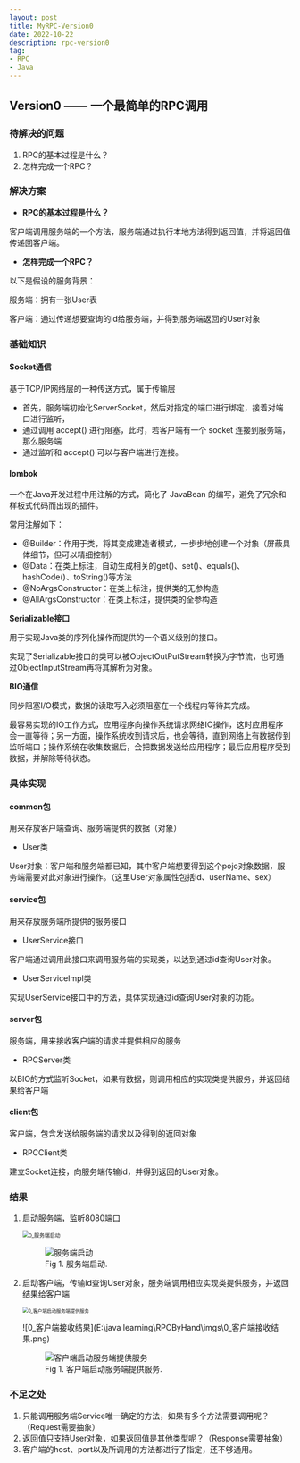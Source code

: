 ```yaml
---
layout: post
title: MyRPC-Version0
date: 2022-10-22
description: rpc-version0
tag:
- RPC
- Java
---
```


## Version0 —— 一个最简单的RPC调用

### 待解决的问题

1. RPC的基本过程是什么？
2. 怎样完成一个RPC？

### 解决方案

* **RPC的基本过程是什么？**

客户端调用服务端的一个方法，服务端通过执行本地方法得到返回值，并将返回值传递回客户端。

* **怎样完成一个RPC？**

以下是假设的服务背景：

服务端：拥有一张User表

客户端：通过传递想要查询的id给服务端，并得到服务端返回的User对象

### 基础知识

#### **Socket通信**

基于TCP/IP网络层的一种传送方式，属于传输层
* 首先，服务端初始化ServerSocket，然后对指定的端口进行绑定，接着对端口进行监听，
* 通过调用 accept() 进行阻塞，此时，若客户端有一个 socket 连接到服务端，那么服务端
* 通过监听和 accept() 可以与客户端进行连接。

#### **lombok**

一个在Java开发过程中用注解的方式，简化了 JavaBean 的编写，避免了冗余和样板式代码而出现的插件。

常用注解如下：

* @Builder：作用于类，将其变成建造者模式，一步步地创建一个对象（屏蔽具体细节，但可以精细控制）
* @Data：在类上标注，自动生成相关的get()、set()、equals()、hashCode()、toString()等方法
* @NoArgsConstructor：在类上标注，提供类的无参构造
* @AllArgsConstructor：在类上标注，提供类的全参构造

**Serializable接口**

用于实现Java类的序列化操作而提供的一个语义级别的接口。

实现了Serializable接口的类可以被ObjectOutPutStream转换为字节流，也可通过ObjectInputStream再将其解析为对象。

**BIO通信**

同步阻塞I/O模式，数据的读取写入必须阻塞在一个线程内等待其完成。

最容易实现的IO工作方式，应用程序向操作系统请求网络IO操作，这时应用程序会一直等待；另一方面，操作系统收到请求后，也会等待，直到网络上有数据传到监听端口；操作系统在收集数据后，会把数据发送给应用程序；最后应用程序受到数据，并解除等待状态。

### 具体实现

#### common包

用来存放客户端查询、服务端提供的数据（对象）

* User类

User对象：客户端和服务端都已知，其中客户端想要得到这个pojo对象数据，服务端需要对此对象进行操作。（这里User对象属性包括id、userName、sex）

#### service包

用来存放服务端所提供的服务接口

* UserService接口

客户端通过调用此接口来调用服务端的实现类，以达到通过id查询User对象。

* UserServiceImpl类

实现UserService接口中的方法，具体实现通过id查询User对象的功能。

#### server包

服务端，用来接收客户端的请求并提供相应的服务

* RPCServer类

以BIO的方式监听Socket，如果有数据，则调用相应的实现类提供服务，并返回结果给客户端

#### client包

客户端，包含发送给服务端的请求以及得到的返回对象

* RPCClient类

建立Socket连接，向服务端传输id，并得到返回的User对象。

### 结果

1. 启动服务端，监听8080端口

   <img src="E:\java learning\RPCByHand\imgs\0_服务端启动.png" alt="0_服务端启动" style="zoom: 67%;" />

   <figure>
   <img src="" alt="服务端启动" >
   <figcaption>Fig 1. 服务端启动.</figcaption>
   </figure>

2. 启动客户端，传输id查询User对象，服务端调用相应实现类提供服务，并返回结果给客户端

   <img src="E:\java learning\RPCByHand\imgs\0_客户端启动服务端提供服务.png" alt="0_客户端启动服务端提供服务" style="zoom: 60%;" />

   ![0_客户端接收结果](E:\java learning\RPCByHand\imgs\0_客户端接收结果.png)

   <figure>
   <img src="" alt="客户端启动服务端提供服务" >
   <figcaption>Fig 1. 客户端启动服务端提供服务.</figcaption>
   </figure>

### 不足之处

1. 只能调用服务端Service唯一确定的方法，如果有多个方法需要调用呢？（Request需要抽象）
2. 返回值只支持User对象，如果返回值是其他类型呢？（Response需要抽象）
3. 客户端的host、port以及所调用的方法都进行了指定，还不够通用。